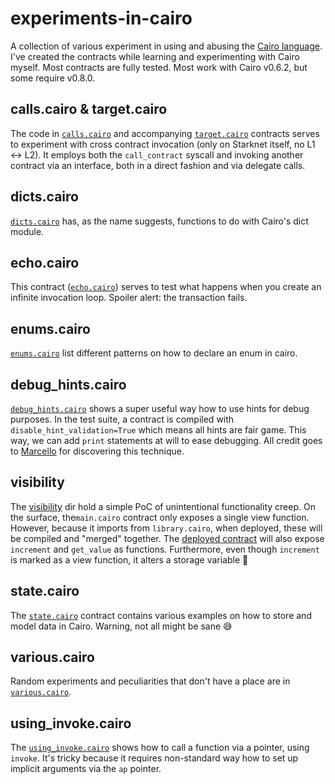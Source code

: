 # experiments-in-cairo

A collection of various experiment in using and abusing the [Cairo language](https://www.cairo-lang.org/). I've created the contracts while learning and experimenting with Cairo myself. Most contracts are fully tested. Most work with Cairo v0.6.2, but some require v0.8.0.

## calls.cairo & target.cairo

The code in [`calls.cairo`](./contracts/calls.cairo) and accompanying [`target.cairo`](./contracts/target.cairo) contracts serves to experiment with cross contract invocation (only on Starknet itself, no L1 <-> L2). It employs both the `call_contract` syscall and invoking another contract via an interface, both in a direct fashion and via delegate calls.

## dicts.cairo

[`dicts.cairo`](./contracts/dicts.cairo) has, as the name suggests, functions to do with Cairo's dict module.

## echo.cairo

This contract ([`echo.cairo`](./contracts/echo.cairo)) serves to test what happens when you create an infinite invocation loop. Spoiler alert: the transaction fails.

## enums.cairo

[`enums.cairo`](./contracts/enums.cairo) list different patterns on how to declare an enum in cairo.

## debug_hints.cairo

[`debug_hints.cairo`](./contracts/debug_hints.cairo) shows a super useful way how to use hints for debug purposes. In the test suite, a contract is compiled with `disable_hint_validation=True` which means all hints are fair game. This way, we can add `print` statements at will to ease debugging. All credit goes to [Marcello](https://twitter.com/0xmarcello/status/1491881209240043529) for discovering this technique.

## visibility

The [visibility](./contracts/visibility/) dir hold a simple PoC of unintentional functionality creep. On the surface, the`main.cairo` contract only exposes a single view function. However, because it imports from `library.cairo`, when deployed, these will be compiled and "merged" together. The [deployed contract](https://goerli.voyager.online/contract/0x05e3bf41a8528fa0656b7aea16156a8f53a7064dff372481ce8cc490eb3c05e3#readContract) will also expose `increment` and `get_value` as functions. Furthermore, even though `increment` is marked as a view function, it alters a storage variable 🙈

## state.cairo

The [`state.cairo`](./contracts/state.cairo) contract contains various examples on how to store and model data in Cairo. Warning, not all might be sane 😅

## various.cairo

Random experiments and peculiarities that don't have a place are in [`various.cairo`](./contracts/various.cairo).

## using_invoke.cairo

The [`using_invoke.cairo`](./contracts/using_invoke.cairo) shows how to call a function via a pointer, using `invoke`. It's tricky because it requires non-standard way how to set up implicit arguments via the `ap` pointer.
